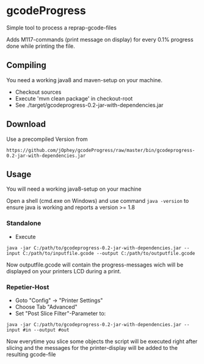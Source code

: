 # gcodeProgress
Simple tool to process a reprap-gcode-files

Adds M117-commands (print message on display) for every 0.1% progress done while printing the file.

## Compiling
You need a working java8 and maven-setup on your machine.
- Checkout sources
- Execute 'mvn clean package' in checkout-root
- See ./target/gcodeprogress-0.2-jar-with-dependencies.jar

## Download
Use a precompiled Version from

`https://github.com/jOphey/gcodeProgress/raw/master/bin/gcodeprogress-0.2-jar-with-dependencies.jar
`
## Usage
You will need a working java8-setup on your machine

Open a shell (cmd.exe on Windows) and use command `java -version` to ensure java is working and reports a version >= 1.8

### Standalone
- Execute

`java -jar C:/path/to/gcodeprogress-0.2-jar-with-dependencies.jar --input C:/path/to/inputfile.gcode --output C:/path/to/outputfile.gcode`

Now outputfile.gcode will contain the progress-messages wich will be displayed on your printers LCD during a print.

### Repetier-Host
- Goto "Config" -> "Printer Settings"
- Choose Tab "Advanced"
- Set "Post Slice Filter"-Parameter to:

`java -jar C:/path/to/gcodeprogress-0.2-jar-with-dependencies.jar --input #in --output #out`

Now everytime you slice some objects the script will be executed right after slicing and the messages for the printer-display will be added to the resulting gcode-file
